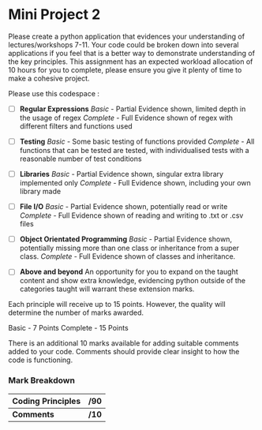 # Mini Project 2


Please create a python application that evidences your understanding of lectures/workshops 7-11. Your code could be broken down into several applications if you feel that is a better way to demonstrate understanding of the key principles. This assignment has an expected workload allocation of 10 hours for you to complete, please ensure you give it plenty of time to make a cohesive project. 

Please use this codespace : 

 - [ ] **Regular Expressions**
	*Basic* - Partial Evidence shown, limited depth in the usage of regex
	*Complete* - Full Evidence shown of regex with different filters and functions used
 - [ ] **Testing**
	*Basic* - Some basic testing of functions provided 
	*Complete* - All functions that can be tested are tested, with individualised tests with a reasonable number of test 		conditions
 - [ ] **Libraries**
	*Basic* - Partial Evidence shown, singular extra library implemented only
	*Complete* - Full Evidence shown, including your own library made
 - [ ] **File I/O**
	*Basic* - Partial Evidence shown, potentially read or write
	*Complete* - Full Evidence shown of reading and writing to .txt or .csv files
 - [ ] **Object Orientated Programming**
	*Basic* - Partial Evidence shown, potentially missing more than one class or inheritance from a super class. 
	*Complete* - Full Evidence shown of classes and inheritance.
 - [ ] **Above and beyond**
	An opportunity for you to expand on the taught content and show extra knowledge, evidencing python outside of the categories taught will warrant these extension marks.  	 


Each principle will receive up to 15 points. However, the quality will determine the number of marks awarded. 

Basic - 7 Points
Complete - 15 Points

There is an additional 10 marks available for adding suitable comments added to your code. Comments should provide clear insight to how the code is functioning. 

### Mark Breakdown

| Coding Principles | /90 |
|--|--|
| **Comments**  |  **/10**|

